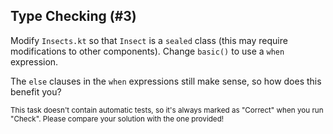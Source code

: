 ## Type Checking (#3)

Modify `Insects.kt` so that `Insect` is a `sealed` class (this may require
modifications to other components). Change `basic()` to use a `when` expression.

The `else` clauses in the `when` expressions still make sense, so how does this
benefit you?

<sub> This task doesn't contain automatic tests,
so it's always marked as "Correct" when you run "Check".
Please compare your solution with the one provided! </sub>
